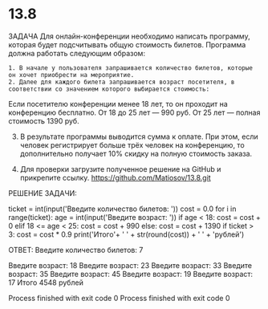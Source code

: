 # 13.8

ЗАДАЧА
Для онлайн-конференции необходимо написать программу, которая будет подсчитывать общую стоимость билетов. Программа должна работать следующим образом:

    1. В начале у пользователя запрашивается количество билетов, которые он хочет приобрести на мероприятие.
    2. Далее для каждого билета запрашивается возраст посетителя, в соответствии со значением которого выбирается стоимость:

Если посетителю конференции менее 18 лет, то он проходит на конференцию бесплатно.
От 18 до 25 лет — 990 руб.
От 25 лет — полная стоимость 1390 руб.
   
   3. В результате программы выводится сумма к оплате. При этом, если человек регистрирует больше трёх человек на конференцию, то дополнительно получает 10% скидку на полную стоимость заказа.
   
   4. Для проверки загрузите полученное решение на GitHub и прикрепите ссылку.
    https://github.com/Matiosov/13.8.git

РЕШЕНИЕ ЗАДАЧИ:

ticket = int(input('Введите количество билетов: '))
cost = 0.0
for i in range(ticket):
    age = int(input('Введите возраст: '))
    if age < 18:
        cost = cost + 0
    elif 18 <= age < 25:
        cost = cost + 990
    else: cost = cost + 1390
    if ticket > 3:
        cost = cost * 0.9
print('Итого'+ ' ' + str(round(cost)) + ' ' + 'рублей')

ОТВЕТ:
Введите количество билетов: 7

Введите возраст: 18
Введите возраст: 23
Введите возраст: 33
Введите возраст: 35
Введите возраст: 45
Введите возраст: 19
Введите возраст: 17
Итого 4548 рублей

Process finished with exit code 0
Process finished with exit code 0
